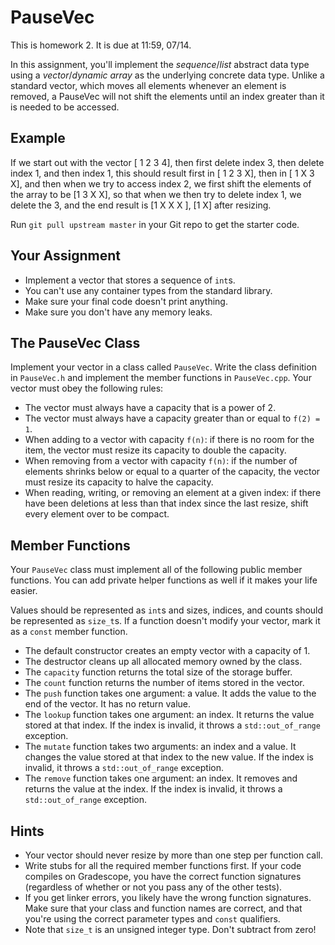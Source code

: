 # PauseVec

This is homework 2. It is due at 11:59, 07/14.

In this assignment,  you'll implement the _sequence_/_list_ abstract data type using a
_vector_/_dynamic array_ as the underlying concrete data type.  Unlike a standard vector,
which moves all elements whenever an element is removed, a PauseVec will not shift the elements
until an index greater than it is needed to be accessed.

## Example

If we start out with the vector \[ 1 2 3 4\], then first delete index 3, then delete index 1, and then index 1,
this should result first in \[ 1 2 3 X\], then in \[ 1 X 3 X\], and then when we try to access index 2, we first shift the elements of the array to be \[1 3 X X\], so that when we then try to delete index 1, we delete the 3, and the end result is \[1 X X X \], \[1 X\] after resizing.

Run `git pull upstream master` in your Git repo to get the starter code.

## Your Assignment

- Implement a vector that stores a sequence of `int`s.
- You can't use any container types from the standard library.
- Make sure your final code doesn't print anything.
- Make sure you don't have any memory leaks.


## The PauseVec Class

Implement your vector in a class called `PauseVec`.  Write the class definition in
`PauseVec.h` and implement the member functions in `PauseVec.cpp`.  Your vector must
obey the following rules:

- The vector must always have a capacity that is a power of 2.
- The vector must always have a capacity greater than or equal to `f(2) = 1`.
- When adding to a vector with capacity `f(n)`: if there is no room for the
  item, the vector must resize its capacity to double the capacity.
- When removing from a vector with capacity `f(n)`: if the number of elements shrinks
  below or equal to a quarter of the capacity, the vector must resize its capacity to halve the capacity.
- When reading, writing, or removing an element at a given index: if there have been deletions
  at less than that index since the last resize, shift every element over to be compact.


## Member Functions

Your `PauseVec` class must implement all of the following public member functions.
You can add private helper functions as well if it makes your life easier.

Values should be represented as `int`s  and sizes, indices, and counts should be
represented as `size_t`s. If a function doesn't modify your vector, mark it as a
`const` member function.

- The default constructor creates an empty vector with a capacity of 1.
- The destructor cleans up all allocated memory owned by the class.
- The `capacity` function returns the total size of the storage buffer.
- The `count` function returns the number of items stored in the vector.
- The `push` function takes one argument: a value.
  It adds the value to the end of the vector. It has no return value.
- The `lookup` function takes one argument: an index.  It returns the value
  stored at that index. If the index is invalid, it throws a `std::out_of_range`
  exception.
- The `mutate` function takes two arguments: an index and a value.  It changes the value
  stored at that index to the new value. If the index is invalid,
  it throws a `std::out_of_range` exception.
- The `remove` function takes one argument: an index. It removes and returns
  the value at the index. If the index is invalid, it throws a `std::out_of_range`
  exception.


## Hints

- Your vector should never resize by more than one step per function call.
- Write stubs for all the required member functions first. If your code compiles
  on Gradescope, you have the correct function signatures (regardless of whether
  or not you pass any of the other tests).
- If you get linker errors, you likely have the wrong function signatures.  Make
  sure that your class and function names are correct, and that you're using the
  correct parameter types and `const` qualifiers.
- Note that `size_t` is an unsigned integer type.  Don't subtract from zero!
